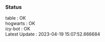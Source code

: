 ### Status


table : OK  
hogwarts : OK  
icy-bot : OK  
Latest Update : 2023-04-19 15:07:52.666684
